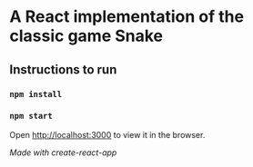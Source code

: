 <h1>A React implementation of the classic game Snake</h1>

## Instructions to run

### `npm install`
### `npm start`

Open [http://localhost:3000](http://localhost:3000) to view it in the browser.

*Made with create-react-app*
